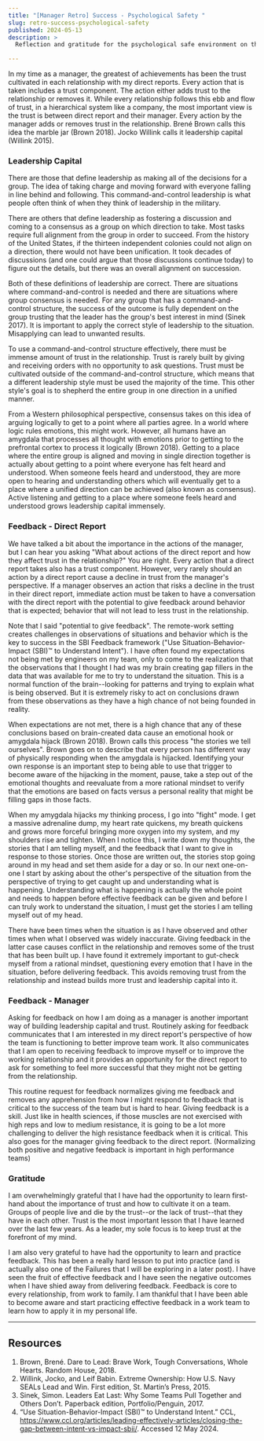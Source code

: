 ```yaml
---
title: "[Manager Retro] Success - Psychological Safety "
slug: retro-success-psychological-safety
published: 2024-05-13
description: >
  Reflection and gratitude for the psychological safe environment on the team

---
```


In my time as a manager, the greatest of achievements has been the trust cultivated in each
relationship with my direct reports. Every action that is taken includes a trust component. The
action either adds trust to the relationship or removes it. While every relationship follows this
ebb and flow of trust, in a hierarchical system like a company, the most important view is the trust
is between direct report and their manager. Every action by the manager adds or removes trust in the
relationship. Brené Brown calls this idea the marble jar (Brown 2018). Jocko Willink calls it
leadership capital (Willink 2015). 


### Leadership Capital

There are those that define leadership as making all of the decisions for a group. The idea of
taking charge and moving forward with everyone falling in line behind and following. This
command-and-control leadership is what people often think of when they think of leadership in the
military.

There are others that define leadership as fostering a discussion and coming to a consensus as a
group on which direction to take. Most tasks require full alignment from the group in order to
succeed. From the history of the United States, if the thirteen independent colonies could not align
on a direction, there would not have been unification. It took decades of discussions (and one could
argue that those discussions continue today) to figure out the details, but there was an overall
alignment on succession.

Both of these definitions of leadership are correct. There are situations where command-and-control
is needed and there are situations where group consensus is needed. For any group that has a
command-and-control structure, the success of the outcome is fully dependent on the group trusting
that the leader has the group's best interest in mind (Sinek 2017). It is important to apply the
correct style of leadership to the situation. Misapplying can lead to unwanted results.

To use a command-and-control structure effectively, there must be immense amount of trust in the
relationship. Trust is rarely built by giving and receiving orders with no opportunity to ask
questions. Trust must be cultivated outside of the command-and-control structure, which means that a
different leadership style must be used the majority of the time. This other style's goal is to
shepherd the entire group in one direction in a unified manner.

From a Western philosophical perspective, consensus takes on this idea of arguing logically to get
to a point where all parties agree. In a world where logic rules emotions, this might work. However,
all humans have an amygdala that processes all thought with emotions prior to getting to the
prefrontal cortex to process it logically (Brown 2018). Getting to a place where the entire group is
aligned and moving in single direction together is actually about getting to a point where everyone
has felt heard and understood. When someone feels heard and understood, they are more open to
hearing and understanding others which will eventually get to a place where a unified direction can
be achieved (also known as consensus). Active listening and getting to a place where someone feels
heard and understood grows leadership capital immensely. 


### Feedback - Direct Report

We have talked a bit about the importance in the actions of the manager, but I can hear you asking
"What about actions of the direct report and how they affect trust in the relationship?" You are
right. Every action that a direct report takes also has a trust component. However, very rarely
should an action by a direct report cause a decline in trust from the manager's perspective. If a
manager observes an action that risks a decline in the trust in their direct report, immediate
action must be taken to have a conversation with the direct report with the potential to give
feedback around behavior that is expected; behavior that will not lead to less trust in the
relationship.

Note that I said "potential to give feedback". The remote-work setting creates challenges in
observations of situations and behavior which is the key to success in the SBI Feedback framework
("Use Situation-Behavior-Impact (SBI)™ to Understand Intent"). I have often found my expectations
not being met by engineers on my team, only to come to the realization that the observations that I
thought I had was my brain creating gap fillers in the data that was available for me to try to
understand the situation. This is a normal function of the brain--looking for patterns and trying to
explain what is being observed. But it is extremely risky to act on conclusions drawn from these
observations as they have a high chance of not being founded in reality. 

When expectations are not met, there is a high chance that any of these conclusions based on
brain-created data cause an emotional hook or amygdala hijack (Brown 2018). Brown calls this process
"the stories we tell ourselves". Brown goes on to describe that every person has different way of
physically responding when the amygdala is hijacked. Identifying your own response is an important
step to being able to use that trigger to become aware of the hijacking in the moment, pause, take a
step out of the emotional thoughts and reevaluate from a more rational mindset to verify that the
emotions are based on facts versus a personal reality that might be filling gaps in those facts.

When my amygdala hijacks my thinking process, I go into "fight" mode. I get a massive adrenaline
dump, my heart rate quickens, my breath quickens and grows more forceful bringing more oxygen into
my system, and my shoulders rise and tighten. When I notice this, I write down my thoughts, the
stories that I am telling myself, and the feedback that I want to give in response to those stories.
Once those are written out, the stories stop going around in my head and set them aside for a day or
so. In our next one-on-one I start by asking about the other's perspective of the situation from the
perspective of trying to get caught up and understanding what is happening. Understanding what is
happening is actually the whole point and needs to happen before effective feedback can be given and
before I can truly work to understand the situation, I must get the stories I am telling myself out
of my head. 

There have been times when the situation is as I have observed and other times when what I observed
was widely inaccurate. Giving feedback in the latter case causes conflict in the relationship and
removes some of the trust that has been built up. I have found it extremely important to gut-check
myself from a rational mindset, questioning every emotion that I have in the situation, before
delivering feedback. This avoids removing trust from the relationship and instead builds more trust
and leadership capital into it.


### Feedback - Manager

Asking for feedback on how I am doing as a manager is another important way of building leadership
capital and trust. Routinely asking for feedback communicates that I am interested in my direct
report's perspective of how the team is functioning to better improve team work. It also
communicates that I am open to receiving feedback to improve myself or to improve the working
relationship and it provides an opportunity for the direct report to ask for something to feel more
successful that they might not be getting from the relationship.

This routine request for feedback normalizes giving me feedback and removes any apprehension from
how I might respond to feedback that is critical to the success of the team but is hard to hear.
Giving feedback is a skill. Just like in health sciences, if those muscles are not exercised with
high reps and low to medium resistance, it is going to be a lot more challenging to deliver the high
resistance feedback when it is critical. This also goes for the manager giving feedback to the
direct report. (Normalizing both positive and negative feedback is important in high performance
teams)


### Gratitude

I am overwhelmingly grateful that I have had the opportunity to learn first-hand about the
importance of trust and how to cultivate it on a team. Groups of people live and die by the
trust--or the lack of trust--that they have in each other. Trust is the most important lesson that I
have learned over the last few years. As a leader, my sole focus is to keep trust at the forefront
of my mind.

I am also very grateful to have had the opportunity to learn and practice feedback. This has been a
really hard lesson to put into practice (and is actually also one of the Failures that I will be
exploring in a later post). I have seen the fruit of effective feedback and I have seen the negative
outcomes when I have shied away from delivering feedback. Feedback is core to every relationship,
from work to family. I am thankful that I have been able to become aware and start practicing
effective feedback in a work team to learn how to apply it in my personal life.

---

## Resources

1. Brown, Brené. Dare to Lead: Brave Work, Tough Conversations, Whole Hearts. Random House, 2018.
2. Willink, Jocko, and Leif Babin. Extreme Ownership: How U.S. Navy SEALs Lead and Win. First edition, St. Martin’s Press, 2015.
3. Sinek, Simon. Leaders Eat Last: Why Some Teams Pull Together and Others Don’t. Paperback edition, Portfolio/Penguin, 2017.
4. “Use Situation-Behavior-Impact (SBI)™ to Understand Intent.” CCL, https://www.ccl.org/articles/leading-effectively-articles/closing-the-gap-between-intent-vs-impact-sbii/. Accessed 12 May 2024.
